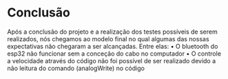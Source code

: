 # Conclusão

Após a conclusão do projeto e a realização dos testes possíveis de serem realizados, nós chegamos ao modelo final no qual algumas das nossas expectativas não chegaram a ser alcançadas. Entre elas:
•	O bluetooth do esp32 não funcionar sem a conceção do cabo no computador
•	O controle a velocidade através do código não foi possível de ser realizado devido a não leitura do comando (analogWrite) no código
